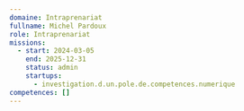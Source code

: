 ```yaml
---
domaine: Intraprenariat
fullname: Michel Pardoux
role: Intraprenariat
missions:
  - start: 2024-03-05
    end: 2025-12-31
    status: admin
    startups:
      - investigation.d.un.pole.de.competences.numerique
competences: []
---
```


